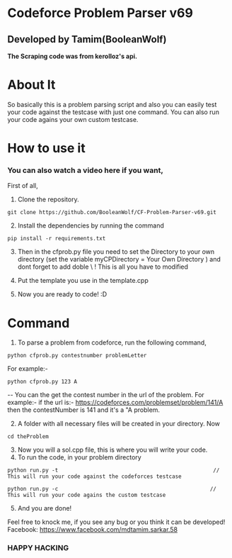 # Codeforce Problem Parser v69

## Developed by Tamim(BooleanWolf)

**The Scraping code was from kerolloz's api.**

# About It

So basically this is a problem parsing script and also you can easily test your code against the testcase with just one command. You can also run your code agains your own custom testcase.

# How to use it

### You can also watch a video here if you want,

First of all,

1. Clone the repository.

```
git clone https://github.com/BooleanWolf/CF-Problem-Parser-v69.git
```

2. Install the dependencies by running the command

```
pip install -r requirements.txt
```

3. Then in the cfprob.py file you need to set the Directory to your own directory (set the variable myCPDirectory = Your Own Directory ) and dont forget to add doble \\ ! This is all you have to modified

4. Put the template you use in the template.cpp

5. Now you are ready to code! :D

# Command

1. To parse a problem from codeforce, run the following command,

```
python cfprob.py contestnumber problemLetter
```

For example:-

```
python cfprob.py 123 A
```

-- You can the get the contest number in the url of the problem. For example:-
if the url is:- https://codeforces.com/problemset/problem/141/A
then the contestNumber is 141 and it's a "A problem.

2. A folder with all necessary files will be created in your directory. Now

```
cd theProblem
```

3. Now you will a sol.cpp file, this is where you will write your code.
4. To run the code, in your problem directory

```
python run.py -t                                                 // This will run your code against the codeforces testcase
```

```
python run.py -c                                                // This will run your code agains the custom testcase
```

5. And you are done!

Feel free to knock me, if you see any bug or you think it can be developed!
Facebook: https://www.facebook.com/mdtamim.sarkar.58

### HAPPY HACKING
